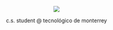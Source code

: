 <!--## Hi there 👋


**A0GV/A0GV** is a ✨ _special_ ✨ repository because its `README.md` (this file) appears on your GitHub profile.

Here are some ideas to get you started:

- 🔭 I’m currently working on ...
- 🌱 I’m currently learning ...
- 👯 I’m looking to collaborate on ...
- 🤔 I’m looking for help with ...
- 💬 Ask me about ...
- 📫 How to reach me: ...
- 😄 Pronouns: ...
- ⚡ Fun fact: ...
-->
         
<p align="center">
  <a href="https://github.com/anuraghazra/github-readme-stats">
    <img src="https://github-readme-stats.vercel.app/api/top-langs/?username=A0GV&size_weight=0.5&count_weight=0.5&theme=midnight-purple&hide=html,scss,cmake,css,shell&layout=donut&hide_border=true&hide_title=true">
  </a>      
</p>

<p align="center">
         c.s. student @ tecnológico de monterrey 
</p>
